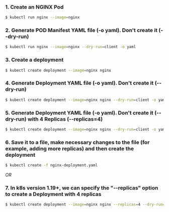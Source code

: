 ### 1. Create an NGINX Pod

```bash
$ kubectl run nginx --image=nginx
```

### 2. Generate POD Manifest YAML file (-o yaml). Don't create it (--dry-run)

```bash
$ kubectl run nginx --image=nginx --dry-run=client -o yaml
```

### 3. Create a deployment

```bash
$ kubectl create deployment --image=nginx nginx
```

### 4. Generate Deployment YAML file (-o yaml). Don't create it (--dry-run)

```bash
$ kubectl create deployment --image=nginx nginx --dry-run=client -o yaml
```

### 5. Generate Deployment YAML file (-o yaml). Don't create it (--dry-run) with 4 Replicas (--replicas=4)

```bash
$ kubectl create deployment --image=nginx nginx --dry-run=client -o yaml > nginx-deployment.yaml
```

### 6. Save it to a file, make necessary changes to the file (for example, adding more replicas) and then create the deployment

```bash
$ kubectl create -f nginx-deployment.yaml
```

*OR*

### 7. In k8s version 1.19+, we can specify the "--replicas" option to create a Deployment with 4 replicas

```bash
$ kubectl create deployment --image=nginx nginx --replicas=4 --dry-run=client -o yaml > nginx-deployment.yaml
```
